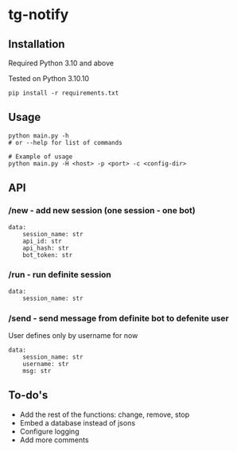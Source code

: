 # tg-notify

## Installation

Required Python 3.10 and above

Tested on Python 3.10.10

```
pip install -r requirements.txt
```
## Usage

```
python main.py -h 
# or --help for list of commands

# Example of usage
python main.py -H <host> -p <port> -c <config-dir>
```

## API

### /new - add new session (one session - one bot)
```
data:
    session_name: str
    api_id: str
    api_hash: str
    bot_token: str
```

### /run - run definite session
```
data:
    session_name: str
```

### /send - send message from definite bot to defenite user 
User defines only by username for now
```
data:
    session_name: str
    username: str
    msg: str
```

## To-do's

-	Add the rest of the functions: change, remove, stop
-	Embed a database instead of jsons
-	Configure logging
-	Add more comments
